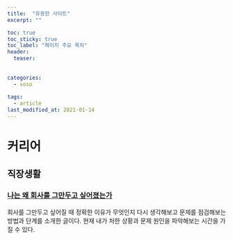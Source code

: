 ```yaml
---
title:  "유용한 사이트"
excerpt: ""

toc: true
toc_sticky: true
toc_label: "페이지 주요 목차"
header:
  teaser: 
  
  
categories:
  - soso
  
tags:
  - article
last_modified_at: 2021-01-14
---
```


# 커리어

## 직장생활

### [나는 왜 회사를 그만두고 싶어졌는가](https://dvdprime.com/g2/bbs/board.php?bo_table=comm&wr_id=9686290)

회사를 그만두고 싶어질 때 정확한 이유가 무엇인지 다시 생각해보고 문제를 점검해보는 방법과 단계를 소개한 글이다. 현재 내가 처한 상황과 문제 원인을 파악해보는 시간을 가질 수 있다.
